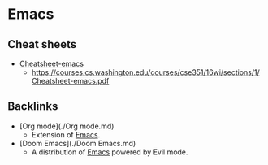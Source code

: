 # Emacs

## Cheat sheets
- [Cheatsheet-emacs](/notes/attachments/Cheatsheet-emacs.pdf)
	- https://courses.cs.washington.edu/courses/cse351/16wi/sections/1/Cheatsheet-emacs.pdf



## Backlinks
* [Org mode](./Org mode.md)
	* Extension of [Emacs](./Emacs.md).
* [Doom Emacs](./Doom Emacs.md)
	* A distribution of [Emacs](./Emacs.md) powered by Evil mode.

